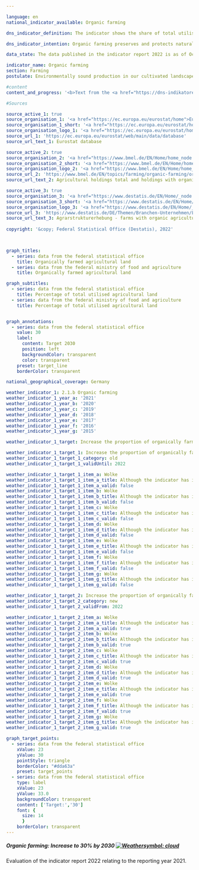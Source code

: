 ```yaml
---

language: en    
national_indicator_available: Organic farming    

dns_indicator_definition: The indicator shows the share of total utilised agricultural land in Germany that is cultivated by organically managed farms subject to the inspection system prescribed by the <abbr title="European Union">EU</abbr> legislation on organic farming (Regulation (EC) No. 834/2007&nbsp;and the implementing rules). It includes land that has been fully converted to organic management as well as areas still undergoing conversion.    

dns_indicator_intention: Organic farming preserves and protects natural resources to a particularly high degree. It has a wide range of beneficial effects on nature, the climate and the environment and fosters the production of high-quality food. For this reason, an increase in the proportion of organically farmed agricultural land to 20% is targeted for 2030.    

data_state: The data published in the indicator report 2022 is as of Oct 31 2022. The data shown on this platform is updated regularly, so that more current data may be available online than published in the <a href="https://dns-indikatoren.de/assets/publications/reports/en/2022.pdf">indicator report 2022</a>.    

indicator_name: Organic farming    
section: Farming    
postulate: Environmentally sound production in our cultivated landscapes    

#content     
content_and_progress: '<b>Text from the <a href="https://dns-indikatoren.de/assets/publications/reports/en/2021.pdf">Indicator Report 2021&nbsp;</a></b><br><br>Data on organic farming is collected by the Federal Office for Agriculture and Food (<abbr title="Federal Office for Agriculture and Food">BLE</abbr>) on behalf of the Federal Ministry of Food and Agriculture (<abbr title="Federal Ministry of Food and Agriculture">BMEL</abbr>) and by the Federal Statistical Office.<br><br>The Federal Statistical Office uses various surveys to determine the area of organically farmed land. The reference value in the percentage computation is the total utilised agricultural area determined in the annual land survey. The agriculturally utilised area comprises all surfaces used for agricultural or horticultural purposes. Accordingly, building and farmyard areas of agricultural holdings are not included in the reference value.<br><br>The data collected by the <abbr title="Federal Ministry of Food and Agriculture">BMEL</abbr> includes details of the amount of organically farmed land reported annually by the organic regulatory authorities of the Länder. The reporting date is 31&nbsp;December of each year. All reports for a current year are accumulated no later than this reporting date. The values shown in the data held by the Federal Ministry of Food and Agriculture are somewhat higher. One of the reasons for this is that areas not subject to cut-off thresholds are measured against areas to which cut-off thresholds apply. This means that, in the calculation of the percentage, the numerator includes very small plots, whereas only areas of a certain minimum size count towards the denominator.<br><br>According to the data held by the Federal Statistical Office, the share of organically farmed land increased from 2.9% to 7.8% of the utilised agricultural area between 1999&nbsp;and 2019. The figure for 2019&nbsp;corresponds to an organically farmed area of 1.29&nbsp;million hectares. The data from the Federal Ministry of Food and Agriculture indicate a higher percentage of organically farmed agricultural land. According to those data the value for 2019&nbsp;was 9.7% or 1.61&nbsp;million hectares.<br><br>Although the last few years have seen a further increase in the area of organically farmed land, the annual percentage increase from year to year has fluctuated widely. Percentage growth stagnated, for example, between 2016&nbsp;and 2017&nbsp;but rose sharply again in the period from 2017&nbsp;to 2019. On the basis of the figures from the Federal Statistical Office, if the trend of the last five reference years were to continue, the target of 20% of utilised agricultural area being farmed organically by 2030&nbsp;would not be achieved.<br><br>Germany’s organically farmed land was used as follows in 2019: 57.2% as permanent pasture, 46.7% as arable land and 1.8% for other uses. By contrast, the main use in agriculture as a whole was as arable land, with 70.4%, while the share of permanent pasture was 28.5% and other uses accounted for 1.2% of total utilised agricultural area. According to the results of the 2016&nbsp;agricultural structure survey, Bavaria held the largest share of organically farmed land among all the Länder with around 23%, followed by Brandenburg with 12% and Baden-Württemberg with just under 12%.<br><br>The conversion to organic farming is promoted to varying degrees by the individual Länder.<br><br>According to Eurostat data, a total area of 13.4&nbsp;million hectares was organically farmed in the <abbr title="European Union consisting of 28&nbsp;member states">EU-28</abbr>&nbsp;states in 2018. This represented 7.5% of the entire utilised agricultural area. The highest ratios of organically farmed land within <abbr title="European Union">EU</abbr> countries were registered for Austria, with 24.1%, followed by Estonia with 20.6%, Sweden with 20.3%, Italy with 15.2% and the Czech Republic with 14.8%.'    

#Sources    

source_active_1: true
source_organisation_1: '<a href="https://ec.europa.eu/eurostat/home">Eurostat</a>'
source_organisation_1_short: '<a href="https://ec.europa.eu/eurostat/home">Eurostat</a>'
source_organisation_logo_1: '<a href="https://ec.europa.eu/eurostat/home"><img src="https://dnsUpgradeEnvironment.github.io/dns-indicators/public/OrgImgEn/eurostat.png" alt="Eurostat" title=" Click here to visit the homepage of the organizationEurostat" style="height:60px; width:148px; border: transparent"/></a>'
source_url_1: 'https://ec.europa.eu/eurostat/web/main/data/database'
source_url_text_1: Eurostat database

source_active_2: true
source_organisation_2: '<a href="https://www.bmel.de/EN/Home/home_node.html">Federal Ministry of Food and Agriculture</a>'
source_organisation_2_short: '<a href="https://www.bmel.de/EN/Home/home_node.html">Federal Ministry of Food and Agriculture</a>'
source_organisation_logo_2: '<a href="https://www.bmel.de/EN/Home/home_node.html"><img src="https://dnsUpgradeEnvironment.github.io/dns-indicators/public/OrgImgEn/bmel.png" alt="Federal Ministry of Food and Agriculture" title=" Click here to visit the homepage of the organizationFederal Ministry of Food and Agriculture" style="height:60px; width:148px; border: transparent"/></a>'
source_url_2: 'https://www.bmel.de/EN/topics/farming/organic-farming/organic-farming_node.html'
source_url_text_2: Agricultural holdings total and holdings with organic farming

source_active_3: true
source_organisation_3: '<a href="https://www.destatis.de/EN/Home/_node.html">Federal Statistical Office</a>'
source_organisation_3_short: '<a href="https://www.destatis.de/EN/Home/_node.html">Federal Statistical Office</a>'
source_organisation_logo_3: '<a href="https://www.destatis.de/EN/Home/_node.html"><img src="https://dnsUpgradeEnvironment.github.io/dns-indicators/public/OrgImgEn/destatis.png" alt="Federal Statistical Office" title=" Click here to visit the homepage of the organizationFederal Statistical Office" style="height:60px; width:148px; border: transparent"/></a>'
source_url_3: 'https://www.destatis.de/DE/Themen/Branchen-Unternehmen/Landwirtschaft-Forstwirtschaft-Fischerei/Landwirtschaftliche-Betriebe/_inhalt.html#sprg239572'
source_url_text_3: Agrarstrukturerhebung - farms with organic agriculture (only available in German)
    
copyright: '&copy; Federal Statistical Office (Destatis), 2022'    

    

graph_titles: 
  - series: data from the federal statistical office
    title: Organically farmed agricultural land
  - series: data from the federal ministry of food and agriculture
    title: Organically farmed agricultural land    

graph_subtitles: 
  - series: data from the federal statistical office
    title: Percentage of total utilised agricultural land
  - series: data from the federal ministry of food and agriculture
    title: Percentage of total utilised agricultural land    


graph_annotations:
  - series: data from the federal statistical office
    value: 30
    label:
      content: Target 2030
      position: left
      backgroundColor: transparent
      color: transparent
    preset: target_line
    borderColor: transparent        

national_geographical_coverage: Germany    

weather_indicator_1: 2.1.b Organic farming
weather_indicator_1_year_a: '2021'
weather_indicator_1_year_b: '2020'
weather_indicator_1_year_c: '2019'
weather_indicator_1_year_d: '2018'
weather_indicator_1_year_e: '2017'
weather_indicator_1_year_f: '2016'
weather_indicator_1_year_g: '2015'

weather_indicator_1_target: Increase the proportion of organically farmed agricultural land to 30% by 2030

weather_indicator_1_target_1: Increase the proportion of organically farmed agricultural land to <b>20%</b> by 2030
weather_indicator_1_target_1_category: old
weather_indicator_1_target_1_validUntil: 2022

weather_indicator_1_target_1_item_a: Wolke
weather_indicator_1_target_1_item_a_title: Although the indicator has in 2021 been moving in the desired direction toward the target, if the trend had to continued, the target would have been missed in the target year by more than 20% of the difference between the target value and the value at that time.
weather_indicator_1_target_1_item_a_valid: false
weather_indicator_1_target_1_item_b: Wolke
weather_indicator_1_target_1_item_b_title: Although the indicator has in 2020 been moving in the desired direction toward the target, if the trend had to continued, the target would have been missed in the target year by more than 20% of the difference between the target value and the value at that time.
weather_indicator_1_target_1_item_b_valid: false
weather_indicator_1_target_1_item_c: Wolke
weather_indicator_1_target_1_item_c_title: Although the indicator has in 2019 been moving in the desired direction toward the target, if the trend had to continued, the target would have been missed in the target year by more than 20% of the difference between the target value and the value at that time.
weather_indicator_1_target_1_item_c_valid: false
weather_indicator_1_target_1_item_d: Wolke
weather_indicator_1_target_1_item_d_title: Although the indicator has in 2018 been moving in the desired direction toward the target, if the trend had to continued, the target would have been missed in the target year by more than 20% of the difference between the target value and the value at that time.
weather_indicator_1_target_1_item_d_valid: false
weather_indicator_1_target_1_item_e: Wolke
weather_indicator_1_target_1_item_e_title: Although the indicator has in 2017 been moving in the desired direction toward the target, if the trend had to continued, the target would have been missed in the target year by more than 20% of the difference between the target value and the value at that time.
weather_indicator_1_target_1_item_e_valid: false
weather_indicator_1_target_1_item_f: Wolke
weather_indicator_1_target_1_item_f_title: Although the indicator has in 2016 been moving in the desired direction toward the target, if the trend had to continued, the target would have been missed in the target year by more than 20% of the difference between the target value and the value at that time.
weather_indicator_1_target_1_item_f_valid: false
weather_indicator_1_target_1_item_g: Wolke
weather_indicator_1_target_1_item_g_title: Although the indicator has in 2015 been moving in the desired direction toward the target, if the trend had to continued, the target would have been missed in the target year by more than 20% of the difference between the target value and the value at that time.
weather_indicator_1_target_1_item_g_valid: false

weather_indicator_1_target_2: Increase the proportion of organically farmed agricultural land to <b>30%</b> by 2030
weather_indicator_1_target_2_category: new
weather_indicator_1_target_2_validFrom: 2022

weather_indicator_1_target_2_item_a: Wolke
weather_indicator_1_target_2_item_a_title: Although the indicator has in 2021 been moving in the desired direction toward the target, if the trend had to continued, the target would have been missed in the target year by more than 20% of the difference between the target value and the value at that time.
weather_indicator_1_target_2_item_a_valid: true
weather_indicator_1_target_2_item_b: Wolke
weather_indicator_1_target_2_item_b_title: Although the indicator has in 2020 been moving in the desired direction toward the target, if the trend had to continued, the target would have been missed in the target year by more than 20% of the difference between the target value and the value at that time.
weather_indicator_1_target_2_item_b_valid: true
weather_indicator_1_target_2_item_c: Wolke
weather_indicator_1_target_2_item_c_title: Although the indicator has in 2019 been moving in the desired direction toward the target, if the trend had to continued, the target would have been missed in the target year by more than 20% of the difference between the target value and the value at that time.
weather_indicator_1_target_2_item_c_valid: true
weather_indicator_1_target_2_item_d: Wolke
weather_indicator_1_target_2_item_d_title: Although the indicator has in 2018 been moving in the desired direction toward the target, if the trend had to continued, the target would have been missed in the target year by more than 20% of the difference between the target value and the value at that time.
weather_indicator_1_target_2_item_d_valid: true
weather_indicator_1_target_2_item_e: Wolke
weather_indicator_1_target_2_item_e_title: Although the indicator has in 2017 been moving in the desired direction toward the target, if the trend had to continued, the target would have been missed in the target year by more than 20% of the difference between the target value and the value at that time.
weather_indicator_1_target_2_item_e_valid: true
weather_indicator_1_target_2_item_f: Wolke
weather_indicator_1_target_2_item_f_title: Although the indicator has in 2016 been moving in the desired direction toward the target, if the trend had to continued, the target would have been missed in the target year by more than 20% of the difference between the target value and the value at that time.
weather_indicator_1_target_2_item_f_valid: true
weather_indicator_1_target_2_item_g: Wolke
weather_indicator_1_target_2_item_g_title: Although the indicator has in 2015 been moving in the desired direction toward the target, if the trend had to continued, the target would have been missed in the target year by more than 20% of the difference between the target value and the value at that time.
weather_indicator_1_target_2_item_g_valid: true    

graph_target_points:
  - series: data from the federal statistical office
    xValue: 23
    yValue: 30
    pointStyle: triangle
    borderColor: "#dda63a"
    preset: target_points
  - series: data from the federal statistical office
    type: label
    xValue: 23
    yValue: 33.0
    backgroundColor: transparent
    content: ['Target:','30']
    font: {
      size: 14
      }
    borderColor: transparent    
---
```



<div>
  <div class="my-header">
    <h5>Organic farming: Increase to 30% by 2030
      <a href="https://dnsUpgradeEnvironment.github.io/dns-indicators/en/status"><img src="https://g205sdgs.github.io/sdg-indicators/public/Wettersymbole/Wolke.png" title="Although the indicator has in 2021 (Data as of Oct 31 2022) been moving in the desired direction toward the target, if the trend had to continued, the target would have been missed in the target year by more than 20% of the difference between the target value and the value at that time." alt="Weathersymbol: cloud"/>
      </a>
    </h5>
  </div>
</div>
<div class="my-header-note">Evaluation of the indicator report 2022 relating to the reporting year 2021.
</div>